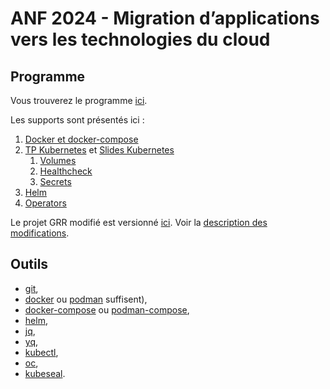 # ANF 2024 - Migration d’applications vers les technologies du cloud

## Programme

Vous trouverez le programme [ici](https://indico.math.cnrs.fr/event/11850/timetable/#20241014).

Les supports sont présentés ici :

1. [Docker et docker-compose](https://plmlab.math.cnrs.fr/anf2024/grr-docker)
1. [TP Kubernetes](https://plmlab.math.cnrs.fr/anf2024/grr-kubernetes) et [Slides Kubernetes](https://plmlab.math.cnrs.fr/anf2024/grr-kubernetes/-/blob/main/slides/kubernetes/kubernetes.pdf)
    1. [Volumes](https://plmlab.math.cnrs.fr/anf2024/grr-kubernetes#volumes)
    1. [Healthcheck](https://plmlab.math.cnrs.fr/anf2024/grr-kubernetes#healthcheck)
    1. [Secrets](https://plmlab.math.cnrs.fr/anf2024/grr-kubernetes/-/blob/main/slides/secrets/secrets.pdf)
1. [Helm](https://plmlab.math.cnrs.fr/anf2024/grr-kubernetes#d%C3%A9ploiement-de-grr-avec-helm)
1. [Operators](https://plmlab.math.cnrs.fr/anf2024/operators)

Le projet GRR modifié est versionné [ici](https://plmlab.math.cnrs.fr/anf2024/grr). Voir la [description des modifications](https://plmlab.math.cnrs.fr/anf2024/grr/-/tree/v4.3.5-docker/docker/nginx-unit?ref_type=heads).

## Outils

- [git](https://git-scm.com/book/fr/v2/Démarrage-rapide-Installation-de-Git),
- [docker](https://docs.docker.com/engine/install/) ou [podman](https://podman.io/docs/installation) suffisent),
- [docker-compose](https://docs.docker.com/compose/install/) ou [podman-compose](),
- [helm](https://helm.sh/docs/intro/install/),
- [jq](https://jqlang.github.io/jq/download),
- [yq](https://github.com/mikefarah/yq),
- [kubectl](https://kubernetes.io/fr/docs/tasks/tools/install-kubectl),
- [oc](),
- [kubeseal](https://github.com/bitnami-labs/sealed-secrets/releases).
